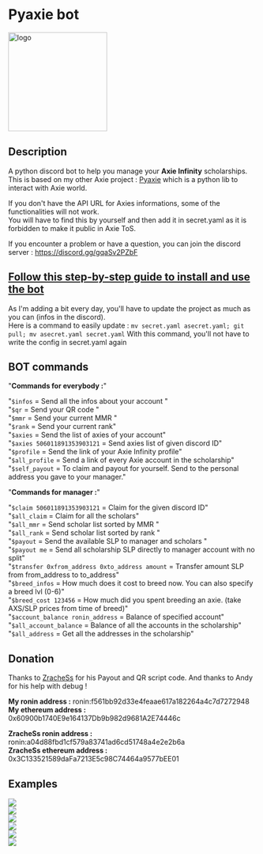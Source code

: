 # Pyaxie bot

<img src="https://github.com/vmercadi/pyaxie-bot/blob/master/img/Pyaxie.png" alt="logo" width="200"/>

## Description

A python discord bot to help you manage your **Axie Infinity** scholarships.  
This is based on my other Axie project : [Pyaxie](https://github.com/vmercadi/pyaxie) which is a python lib to interact with Axie world.

If you don't have the API URL for Axies informations, some of the functionalities will not work.  
You will have to find this by yourself and then add it in secret.yaml as it is forbidden to make it public in Axie ToS.

If you encounter a problem or have a question, you can join the discord server : https://discord.gg/gqaSv2PZbF

## [Follow this step-by-step guide to install and use the bot](https://github.com/vmercadi/pyaxie-bot/wiki)

As I'm adding a bit every day, you'll have to update the project as much as you can (infos in the discord).  
Here is a command to easily update : `mv secret.yaml asecret.yaml; git pull; mv asecret.yaml secret.yaml`
With this command, you'll not have to write the config in secret.yaml again

## BOT commands

"**Commands for everybody :**" 

"`$infos` = Send all the infos about your account  "  
"`$qr` = Send your QR code  "  
"`$mmr` = Send your current MMR  "  
"`$rank` = Send your current rank"  
"`$axies` = Send the list of axies of your account"  
"`$axies 506011891353903121` = Send axies list of given discord ID"  
"`$profile` = Send the link of your Axie Infinity profile"  
"`$all_profile` = Send a link of every Axie account in the scholarship"  
"`$self_payout` = To claim and payout for yourself. Send to the personal address you gave to your manager."  

"**Commands for manager :**"  

"`$claim 506011891353903121` = Claim for the given discord ID"  
"`$all_claim` = Claim for all the scholars"  
"`$all_mmr` = Send scholar list sorted by MMR  "  
"`$all_rank` = Send scholar list sorted by rank  "  
"`$payout` = Send the available SLP to manager and scholars  "  
"`$payout me` = Send all scholarship SLP directly to manager account with no split"  
"`$transfer 0xfrom_address 0xto_address amount` = Transfer amount SLP from from_address to to_address"  
"`$breed_infos` = How much does it cost to breed now. You can also specify a breed lvl (0-6)"  
"`$breed_cost 123456` = How much did you spent breeding an axie. (take AXS/SLP prices from time of breed)"  
"`$account_balance ronin_address` = Balance of specified account"  
"`$all_account_balance` = Balance of all the accounts in the scholarship"  
"`$all_address` = Get all the addresses in the scholarship"  

## Donation

Thanks to [ZracheSs](https://github.com/ZracheSs-xyZ) for his Payout and QR script code.
And thanks to Andy for his help with debug !

**My ronin address :**  ronin:f561bb92d33e4feaae617a182264a4c7d7272948  
**My ethereum address :** 0x60900b1740E9e164137Db9b982d9681A2E74446c  

**ZracheSs ronin address :** ronin:a04d88fbd1cf579a83741ad6cd51748a4e2e2b6a  
**ZracheSs ethereum address :** 0x3C133521589daFa7213E5c98C74464a9577bEE01  

## Examples

![](https://github.com/vmercadi/pyaxie-bot/blob/master/img/qr.PNG)  
![](https://github.com/vmercadi/pyaxie-bot/blob/master/img/infos.PNG)  
![](https://github.com/vmercadi/pyaxie-bot/blob/master/img/transfer.PNG)  
![](https://github.com/vmercadi/pyaxie-bot/blob/master/img/all_axies.PNG)  
![](https://github.com/vmercadi/pyaxie-bot/blob/master/img/all_rank.PNG)  
![](https://github.com/vmercadi/pyaxie-bot/blob/master/img/all_mmr.PNG)  


